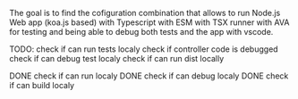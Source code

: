 The goal is to find the cofiguration combination that allows to run Node.js Web app (koa.js based) with Typescript with ESM with TSX runner with AVA for testing and being able to debug both tests and the app with vscode.

TODO:
check if can run tests localy
check if controller code is debugged
check if can debug test localy
check if can run dist locally

DONE check if can run localy
DONE check if can debug localy
DONE check if can build localy